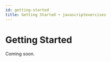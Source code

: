 ```yaml
---
id: getting-started
title: Getting Started ∙ javascriptexercises
---
```


# Getting Started

Coming soon.
